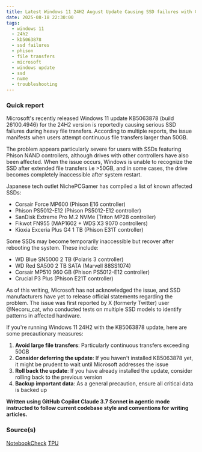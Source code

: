 ```yaml
---
title: Latest Windows 11 24H2 August Update Causing SSD failures with CU KB5063878
date: 2025-08-18 22:30:00
tags:
  - windows 11
  - 24h2
  - kb5063878
  - ssd failures
  - phison
  - file transfers
  - microsoft
  - windows update
  - ssd
  - nvme
  - troubleshooting
---
```


### Quick report

Microsoft\'s recently released Windows 11 update KB5063878 (build 26100.4946) for the 24H2 version is reportedly causing serious SSD failures during heavy file transfers. According to multiple reports, the issue manifests when users attempt continuous file transfers larger than 50GB.
<!-- more -->

The problem appears particularly severe for users with SSDs featuring Phison NAND controllers, although drives with other controllers have also been affected. When the issue occurs, Windows is unable to recognize the SSD after extended file transfers i.e >50GB, and in some cases, the drive becomes completely inaccessible after system restart.

Japanese tech outlet NichePCGamer has compiled a list of known affected SSDs:

- Corsair Force MP600 (Phison E16 controller)
- Phison PS5012-E12 (Phison PS5012-E12 controller)
- SanDisk Extreme Pro M.2 NVMe (Triton MP28 controller)
- Fikwot FN955 (MAP1602 + WDS X3 9070 controllers)
- Kioxia Exceria Plus G4 1 TB (Phison E31T controller)

Some SSDs may become temporarily inaccessible but recover after rebooting the system. These include:

- WD Blue SN5000 2 TB (Polaris 3 controller)
- WD Red SA500 2 TB SATA (Marvell 88SS1074)
- Corsair MP510 960 GB (Phison PS5012-E12 controller)
- Crucial P3 Plus (Phison E21T controller)

As of this writing, Microsoft has not acknowledged the issue, and SSD manufacturers have yet to release official statements regarding the problem. The issue was first reported by X (formerly Twitter) user @Necoru_cat, who conducted tests on multiple SSD models to identify patterns in affected hardware.

If you're running Windows 11 24H2 with the KB5063878 update, here are some precautionary measures:

1. **Avoid large file transfers**: Particularly continuous transfers exceeding 50GB
2. **Consider deferring the update**: If you haven\'t installed KB5063878 yet, it might be prudent to wait until Microsoft addresses the issue
3. **Roll back the update**: If you have already installed the update, consider rolling back to the previous version
4. **Backup important data**: As a general precaution, ensure all critical data is backed up

**Written using GitHub Copilot Claude 3.7 Sonnet in agentic mode instructed to follow current codebase style and conventions for writing articles.**

### Source(s)

[NotebookCheck][def]
[TPU][def2]

[def]: https://www.notebookcheck.net/Latest-Windows-11-update-reportedly-triggers-SSD-failures-during-heavy-file-transfers.1089249.0.html
[def2]: https://www.techpowerup.com/340032/microsoft-windows-11-24h2-update-may-cause-ssd-failures

